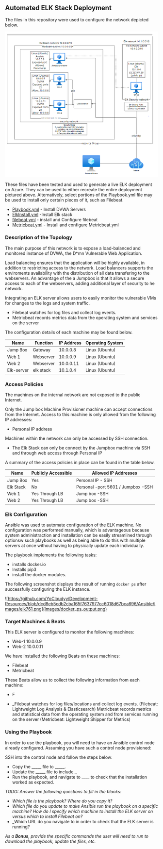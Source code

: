 ## Automated ELK Stack Deployment

The files in this repository were used to configure the network depicted below.

![Cloud Network Diagram](https://github.com/YoCloudyy/Development-Resources/blob/main/Diagrams/Cloud%20Network%20Diagram.PNG?raw=true)

These files have been tested and used to generate a live ELK deployment on Azure. They can be used to either recreate the entire deployment pictured above. Alternatively, select portions of the Playbook.yml file may be used to install only certain pieces of it, such as Filebeat.

  - [Playbook.yml](https://github.com/YoCloudyy/Development-Resources/blob/ac10add1ce742add2e85f95c1e12ced6e52c8a50/Ansible/Playbooks/playbook.yml) - Install DVWA Servers
  - [ElkInstall.yml](https://github.com/YoCloudyy/Development-Resources/blob/ac10add1ce742add2e85f95c1e12ced6e52c8a50/Ansible/Playbooks/install-elk.yml) -Install Elk stack
  - [filebeat.yml](https://github.com/YoCloudyy/Development-Resources/blob/b19d439001e432ba49255e366995216e82cf187f/Ansible/Playbooks/filebeat-playbook.yml) - install and Configure filebeat
  -  [Metricbeat.yml](https://github.com/YoCloudyy/Development-Resources/blob/b19d439001e432ba49255e366995216e82cf187f/Ansible/Playbooks/metricbeat-playbook.yml) - Install and configure Metricbeat.yml



### Description of the Topology

The main purpose of this network is to expose a load-balanced and monitored instance of DVWA, the D*mn Vulnerable Web Application.

Load balancing ensures that the application will be highly available, in addition to restricting access to the network.
Load balancers supports the enviroments availability with the distribution of all data transfering to the webservers.
An advantage of the a Jumpbox is that it allows a secure access to each of the webservers, adding additional layer of security to he network. 


Integrating an ELK server allows users to easily monitor the vulnerable VMs for changes to the logs and system traffic.
- Filebeat watches for log files and collect log events.
- Metricbeat records metrics data from the operating system and services on the server

The configuration details of each machine may be found below.

| Name        | Function   | IP Address | Operating System |
|-------------|------------|------------|------------------|
| Jump Box    |  Gateway   | 10.0.0.8   | Linux (Ubuntu)   |
| Web 1       | Webserver  | 10.0.0.9   | Linux (Ubuntu)   |
| Web 2       | Webserver  | 10.0.0.11  | Linux (Ubuntu)   |
| Elk-server  | elk stack  | 10.1.0.4   | Linux (Ubuntu)   |

### Access Policies

The machines on the internal network are not exposed to the public Internet. 

Only the Jump box Machine Provisioner machine can accept connections from the Internet. Access to this machine is only allowed from the following IP addresses:
- Personal IP address

Machines within the network can only be accessed by SSH connection.
- The Elk Stack can only be connect by the Jumpbox machine via SSH and through web access through Personal IP

A summary of the access policies in place can be found in the table below.

| Name       | Publicly Accessible | Allowed IP Addresses               
|------------|---------------------|------------------------------------|
| Jump Box   | Yes                 | Personal IP - SSH                  |
| Elk Stack  | No                  | Personal -port 5601 / Jumpbox -SSH |
|  Web 1     | Yes Through LB      | Jump box -SSH                      |
|  Web 2     | Yes Through LB      | Jump box -SSH                      |

### Elk Configuration

Ansible was used to automate configuration of the ELK machine. No configuration was performed manually, which is advantageous because system administraction and installation can be easily streamlined through optionsw such playbooks as well as being able to do this with multiple servers at once without having to physically update each individually.

The playbook implements the following tasks:
- installs docker.io
- Installs pip3
- install the docker modules.

The following screenshot displays the result of running `docker ps` after successfully configuring the ELK instance.

![https://github.com/YoCloudyy/Development-Resources/blob/dcd8eb5cdb2cba165f7637977cc6018d67bca696/Ansible/Images/elk761.png](Images/docker_ps_output.png)

### Target Machines & Beats
This ELK server is configured to monitor the following machines:
- Web-1 10.0.0.9 
- Web-2 10.0.0.11

We have installed the following Beats on these machines:
- Filebeat
- Metricbeat

These Beats allow us to collect the following information from each machine:
- F

- _Filebeat watches for log files/locations and collect log events. (Filebeat: Lightweight Log Analysis & Elasticsearch)
Metricbeat records metrics and statistical data from the operating system and from services running on the server (Metricbeat: Lightweight Shipper for Metrics)

### Using the Playbook
In order to use the playbook, you will need to have an Ansible control node already configured. Assuming you have such a control node provisioned: 

SSH into the control node and follow the steps below:
- Copy the _____ file to _____.
- Update the _____ file to include...
- Run the playbook, and navigate to ____ to check that the installation worked as expected.

_TODO: Answer the following questions to fill in the blanks:_
- _Which file is the playbook? Where do you copy it?_
- _Which file do you update to make Ansible run the playbook on a specific machine? How do I specify which machine to install the ELK server on versus which to install Filebeat on?_
- _Which URL do you navigate to in order to check that the ELK server is running?

_As a **Bonus**, provide the specific commands the user will need to run to download the playbook, update the files, etc._
